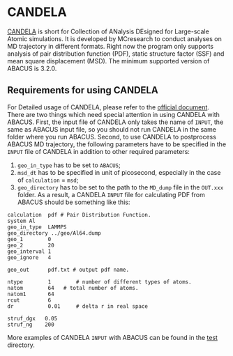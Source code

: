 # CANDELA

[CANDELA](https://github.com/MCresearch/Candela) is short for Collection of ANalysis DEsigned for Large-scale Atomic simulations. 
It is developed by MCresearch to conduct analyses on MD trajectory in different formats. 
Right now the program only supports analysis of pair distribution function (PDF), static structure factor (SSF) and mean square displacement (MSD).
The minimum supported version of ABACUS is 3.2.0.

## Requirements for using CANDELA 
For Detailed usage of CANDELA, please refer to the [official document](https://candela-docs.readthedocs.io/en/latest/).
There are two things which need special attention in using CANDELA with ABACUS.
First, the input file of CANDELA only takes the name of `INPUT`, the same as ABACUS input file, so you should not run CANDELA in the same folder where you run ABACUS.
Second, to use CANDELA to postprocess ABACUS MD trajectory, the following parameters have to be specified in the `INPUT` file of CANDELA in addition to other required parameters:
1. `geo_in_type` has to be set to `ABACUS`;
2. `msd_dt` has to be specified in unit of picosecond, especially in the case of `calculation` = `msd`;
3. `geo_directory` has to be set to the path to the `MD_dump` file in the `OUT.xxx` folder.
As a result, a CANDELA `INPUT` file for calculating PDF from ABACUS should be something like this:
```
calculation  pdf # Pair Distribution Function.
system Al
geo_in_type  LAMMPS
geo_directory ../geo/Al64.dump
geo_1        0
geo_2        20
geo_interval 1
geo_ignore   4

geo_out      pdf.txt # output pdf name.

ntype        1        # number of different types of atoms.
natom        64   # total number of atoms.
natom1       64
rcut         6
dr           0.01     # delta r in real space

struf_dgx   0.05
struf_ng    200
```

More examples of CANDELA `INPUT` with ABACUS can be found in the [test](https://github.com/MCresearch/Candela/tree/main/test) directory.